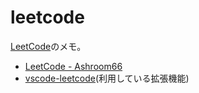 # leetcode
[LeetCode](https://leetcode.com/)のメモ。

- [LeetCode - Ashroom66](https://leetcode.com/tag/trie/#:~:text=0-,Trie,-Problems)
- [vscode-leetcode](https://github.com/LeetCode-OpenSource/vscode-leetcode)(利用している拡張機能)

